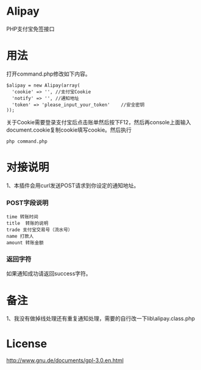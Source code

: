 # Alipay
PHP支付宝免签接口
# 用法

打开command.php修改如下内容。

    $alipay = new Alipay(array(
      'cookie' => '', //支付宝Cookie
      'notify' => '', //通知地址
      'token' => 'please_input_your_token'    //安全密钥
    ));

关于Cookie需要登录支付宝后点击账单然后按下F12，然后再console上面输入document.cookie复制cookie填写cookie。然后执行
  
    php command.php

# 对接说明
1、本插件会用curl发送POST请求到你设定的通知地址。
### POST字段说明
    
    time 转账时间
    title  转账的说明
    trade 支付宝交易号（流水号）
    name 打款人
    amount 转账金额

### 返回字符
如果通知成功请返回success字符。
# 备注
1、我没有做掉线处理还有重复通知处理，需要的自行改一下lib\alipay.class.php
# License
http://www.gnu.de/documents/gpl-3.0.en.html
